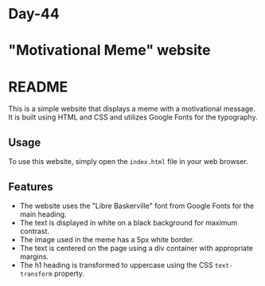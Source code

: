 # Day-44

# "Motivational Meme" website
# README

This is a simple website that displays a meme with a motivational message. It is built using HTML and CSS and utilizes  Google Fonts  for the typography.

## Usage

To use this website, simply open the  `index.html`  file in your  web browser.

## Features

-   The website uses the "Libre Baskerville" font from Google Fonts for the main heading.
-   The text is displayed in white on a black background for maximum contrast.
-   The image used in the meme has a 5px white border.
-   The text is centered on the page using a  div container  with appropriate margins.
-   The h1 heading is transformed to uppercase using the CSS  `text-transform`  property.